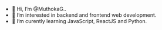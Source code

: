 - 👋 Hi, I’m @MuthokaG..
- 👀 I’m interested in backend and frontend web development.
- 🌱 I’m curently learning JavaScript, ReactJS and Python.  
<!---
MuthokaG/MuthokaG is a ✨ special ✨ repository because its `README.md` (this file) appears on your GitHub profile.
You can click the Preview link to take a look at your changes.
--->
